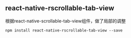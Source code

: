 
## react-native-rscrollable-tab-view

根据react-native-scrollable-tab-view组件，做了局部的调整

 `npm install react-native-rscrollable-tab-view --save`

